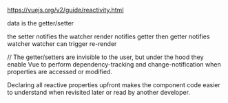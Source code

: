 https://vuejs.org/v2/guide/reactivity.html

data is the getter/setter

the setter notifies the watcher
render notifies getter then getter notifies watcher
watcher can trigger re-render 

// The getter/setters are invisible to the user, 
but under the hood they enable Vue to perform 
dependency-tracking and change-notification when properties are accessed or modified.

Declaring all reactive properties upfront makes the component code easier to understand when revisited later or read by another developer.
